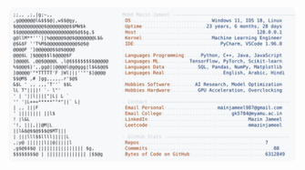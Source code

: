 <picture>
  <source srcset="https://raw.githubusercontent.com/mmazinjameel/mmazinjameel/main/dark_mode.svg?v=1748888086" media="(prefers-color-scheme: dark)">
  <img src="https://raw.githubusercontent.com/mmazinjameel/mmazinjameel/main/light_mode.svg?v=1748888086">
</picture>
